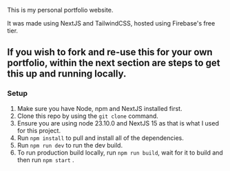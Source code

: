 This is my personal portfolio website.

It was made using NextJS and TailwindCSS, hosted using Firebase's free tier.

If you wish to fork and re-use this for your own portfolio, within the next section are steps to get this up and running locally.
---

### Setup

1. Make sure you have Node, npm and NextJS installed first.
2. Clone this repo by using the `git clone` command.
3. Ensure you are using node 23.10.0 and NextJS 15 as that is what I used for this project.
4. Run `npm install` to pull and install all of the dependencies.
5. Run `npm run dev` to run the dev build.
6. To run production build locally, run `npm run build`, wait for it to build and then run `npm start` .
